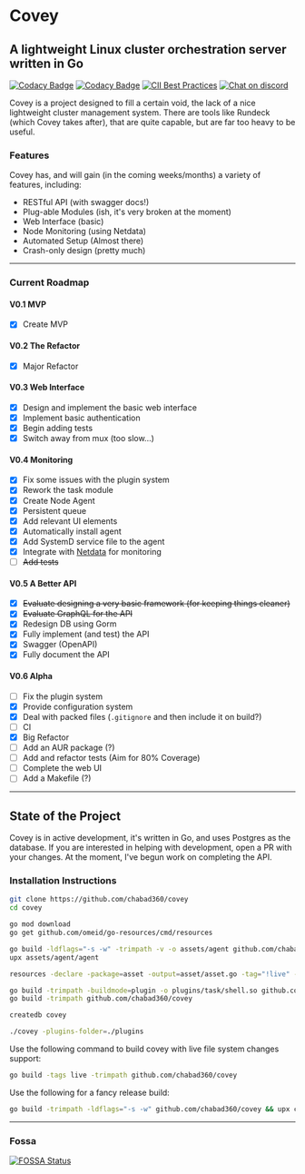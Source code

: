 # Covey

## A lightweight Linux cluster orchestration server written in Go

[![Codacy Badge](https://app.codacy.com/project/badge/Grade/b6e797a0fb5a498199b2a2d3ae494c82)](https://www.codacy.com/manual/chabad360/covey?utm_source=github.com&amp;utm_medium=referral&amp;utm_content=chabad360/covey&amp;utm_campaign=Badge_Grade)
[![Codacy Badge](https://app.codacy.com/project/badge/Coverage/b6e797a0fb5a498199b2a2d3ae494c82)](https://www.codacy.com/manual/chabad360/covey?utm_source=github.com&utm_medium=referral&utm_content=chabad360/covey&utm_campaign=Badge_Coverage)
[![CII Best Practices](https://bestpractices.coreinfrastructure.org/projects/4095/badge)](https://bestpractices.coreinfrastructure.org/projects/4095)
[![Chat on discord](https://img.shields.io/discord/727820939013783582?logo=discord&logoColor=white)](https://discord.gg/kWXPrWg)

Covey is a project designed to fill a certain void, the lack of a nice lightweight cluster management system.
There are tools like Rundeck (which Covey takes after), that are quite capable, but are far too heavy to be useful.

### Features

Covey has, and will gain (in the coming weeks/months) a variety of features, including:

* RESTful API (with swagger docs!)
* Plug-able Modules (ish, it's very broken at the moment)
* Web Interface (basic)
* Node Monitoring (using Netdata)
* Automated Setup (Almost there)
* Crash-only design (pretty much)

---

### Current Roadmap

#### V0.1 MVP

* [x] Create MVP

#### V0.2 The Refactor

* [x] Major Refactor

#### V0.3 Web Interface

* [x] Design and implement the basic web interface
* [x] Implement basic authentication
* [x] Begin adding tests
* [x] Switch away from mux (too slow...)

#### V0.4 Monitoring

* [x] Fix some issues with the plugin system
* [x] Rework the task module
* [x] Create Node Agent
* [x] Persistent queue
* [x] Add relevant UI elements
* [x] Automatically install agent
* [x] Add SystemD service file to the agent
* [x] Integrate with [Netdata](https://github.com/netdata/netdata) for monitoring
* [ ] ~~Add tests~~

#### V0.5 A Better API

* [x] ~~Evaluate designing a very basic framework (for keeping things cleaner)~~
* [x] ~~Evaluate GraphQL for the API~~
* [x] Redesign DB using Gorm
* [x] Fully implement (and test) the API
* [x] Swagger (OpenAPI)
* [x] Fully document the API

#### V0.6 Alpha

* [ ] Fix the plugin system
* [x] Provide configuration system
* [x] Deal with packed files (`.gitignore` and then include it on build?)
* [ ] CI
* [x] Big Refactor
* [ ] Add an AUR package (?)
* [ ] Add and refactor tests (Aim for 80% Coverage)
* [ ] Complete the web UI
* [ ] Add a Makefile (?)

---

## State of the Project

Covey is in active development, it's written in Go, and uses Postgres as the database.
If you are interested in helping with development, open a PR with your changes.
At the moment, I've begun work on completing the API.

### Installation Instructions

```bash
git clone https://github.com/chabad360/covey
cd covey

go mod download
go get github.com/omeid/go-resources/cmd/resources

go build -ldflags="-s -w" -trimpath -v -o assets/agent github.com/chabad360/covey/agent
upx assets/agent/agent

resources -declare -package=asset -output=asset/asset.go -tag="!live" -trim assets/ ./assets/*

go build -trimpath -buildmode=plugin -o plugins/task/shell.so github.com/chabad360/covey/plugins/task/shell
go build -trimpath github.com/chabad360/covey

createdb covey

./covey -plugins-folder=./plugins
```

Use the following command to build covey with live file system changes support:

```bash
go build -tags live -trimpath github.com/chabad360/covey
```

Use the following for a fancy release build:

```bash
go build -trimpath -ldflags="-s -w" github.com/chabad360/covey && upx covey
```

--- 

### Fossa

[![FOSSA Status](https://app.fossa.com/api/projects/custom%2B10111%2Fgithub.com%2Fchabad360%2Fcovey.svg?type=large)](https://app.fossa.com/projects/custom%2B10111%2Fgithub.com%2Fchabad360%2Fcovey?ref=badge_large)
